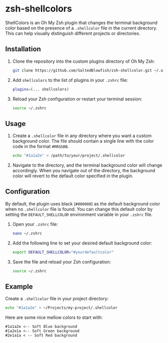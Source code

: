 # zsh-shellcolors

ShellColors is an Oh My Zsh plugin that changes the terminal background color based on the presence of a `.shellcolor` file in the current directory. This can help visually distinguish different projects or directories.

## Installation

1. Clone the repository into the custom plugins directory of Oh My Zsh:

    ```sh
    git clone https://github.com/SaltedBlowfish/zsh-shellcolor.git ~/.oh-my-zsh/custom/plugins/shellcolors
    ```

2. Add `shellcolors` to the list of plugins in your `.zshrc` file:

    ```sh
    plugins=(... shellcolors)
    ```

3. Reload your Zsh configuration or restart your terminal session:

    ```sh
    source ~/.zshrc
    ```

## Usage

1. Create a `.shellcolor` file in any directory where you want a custom background color. The file should contain a single line with the color code in the format `#RRGGBB`.

    ```sh
    echo "#1a1a2e" > /path/to/your/project/.shellcolor
    ```

2. Navigate to the directory, and the terminal background color will change accordingly. When you navigate out of the directory, the background color will revert to the default color specified in the plugin.

## Configuration

By default, the plugin uses black (`#000000`) as the default background color when no `.shellcolor` file is found. You can change this default color by setting the `DEFAULT_SHELLCOLOR` environment variable in your `.zshrc` file.

1. Open your `.zshrc` file:

    ```sh
    nano ~/.zshrc
    ```

2. Add the following line to set your desired default background color:

    ```sh
    export DEFAULT_SHELLCOLOR="#yourdefaultcolor"
    ```

3. Save the file and reload your Zsh configuration:

    ```sh
    source ~/.zshrc
    ```

## Example

Create a `.shellcolor` file in your project directory:

```sh
echo "#1a1a2e" > ~/Projects/my-project/.shellcolor
```

Here are some nice mellow colors to start with:

```
#1a1a2e <-- Soft Blue background
#1a2e1a <-- Soft Green background
#2e1a1a < -- Soft Red background
```
